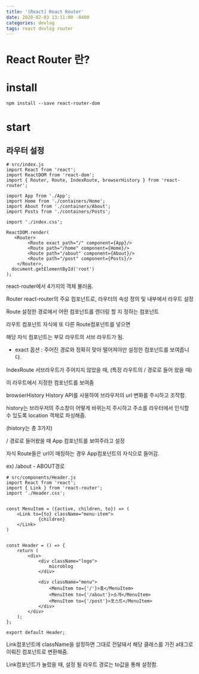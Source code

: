 ```yaml
---
title: '[React] React Router'
date: 2020-02-03 13:11:00 -0400
categories: devlog
tags: react devlog router
---
```


# React Router 란?

# install

```
npm install --save react-router-dom
```

# start

## 라우터 설정

```
# src/index.js
import React from 'react';
import ReactDOM from 'react-dom';
import { Router, Route, IndexRoute, browserHistory } from 'react-router';

import App from './App';
import Home from './containers/Home';
import About from './containers/About';
import Posts from './containers/Posts';

import './index.css';

ReactDOM.render(
   <Router>
        <Route exact path="/" component={App}/>
        <Route path="/home" component={Home}/>
        <Route path="/about" component={About}/>
        <Route path="/post" component={Posts}/>
    </Router>,
  document.getElementById('root')
);
```

react-router에서 4가지의 객체 불러옴.

Router react-router의 주요 컴포넌트로, 라우터의 속성 정의 및 내부에서 라우트 설정

Route 설정한 경로에서 어떤 컴포넌트를 렌더링 할 지 정하는 컴포넌트

라우트 컴포넌트 자식에 또 다른 Route컴포넌트를 넣으면

해당 자식 컴포넌트는 부모 라우트의 서브 라우트가 됨.

- exact 옵션 : 주어진 경로와 정확히 맞아 떨어져야만 설정한 컴포넌트를 보여줍니다.

IndexRoute 서브라우트가 주어지지 않았을 때, (특정 라우트의 / 경로로 들어 왔을 때)

이 라우트에서 지정한 컴포넌트를 보여줌

browserHistory History API를 사용하여 브라우저의 url 변화를 주시하고 조작함.

<Router history={browserHistory}/>

history는 브라우저의 주소창이 어떻게 바뀌는지 주시하고 주소를 라우터에서 인식할 수 있도록 location 객체로 파싱해줌.

(history는 총 3가지)

<Route path="/" component={App}>

/ 경로로 들어왔을 때 App 컴포넌트를 보여주라고 설정

자식 Route들은 url이 매칭하는 경우 App컴포넌트의 자식으로 들어감.

ex) /about - ABOUT경로

```
# src/components/Header.js
import React from 'react';
import { Link } from 'react-router';
import './Header.css';


const MenuItem = ({active, children, to}) => (
    <Link to={to} className="menu-item">
            {children}
    </Link>
)


const Header = () => {
    return (
        <div>
            <div className="logo">
                microblog
            </div>

            <div className="menu">
                <MenuItem to={'/'}>홈</MenuItem>
                <MenuItem to={'/about'}>소개</MenuItem>
                <MenuItem to={'/post'}>포스트</MenuItem>
            </div>
        </div>
    );
};

export default Header;

```

Link컴포넌트에 className을 설정하면 그대로 전달돼서 해당 클래스를 가진 a태그로 이뤄진 컴포넌트로 변환해줌.

Link컴포넌트가 눌렀을 때, 설정 될 라우트 경로는 to값을 통해 설정함.
